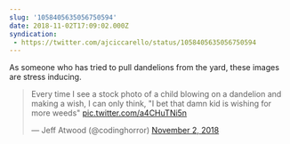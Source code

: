 ```yaml
---
slug: '1058405635056750594'
date: 2018-11-02T17:09:02.000Z
syndication:
 - https://twitter.com/ajciccarello/status/1058405635056750594
---
```


As someone who has tried to pull dandelions from the yard, these images are stress inducing. <blockquote class="twitter-tweet"><p lang="en" dir="ltr">Every time I see a stock photo of a child blowing on a dandelion and making a wish, I can only think, &quot;I bet that damn kid is wishing for more weeds&quot; <a href="https://t.co/a4CHuTNi5n">pic.twitter.com/a4CHuTNi5n</a></p>&mdash; Jeff Atwood (@codinghorror) <a href="https://twitter.com/codinghorror/status/1058404986294423552?ref_src=twsrc%5Etfw">November 2, 2018</a></blockquote>


<script async src="https://platform.twitter.com/widgets.js" charset="utf-8"></script>
